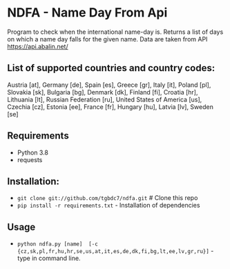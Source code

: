 # NDFA - Name Day From Api
Program to check when the international name-day is. 
Returns a list of days on which a name day falls for the given name.
Data are taken from API https://api.abalin.net/

## List of supported countries and country codes:
Austria [at], Germany [de], Spain [es], Greece [gr], Italy [it], Poland [pl], Slovakia [sk],
Bulgaria [bg], Denmark [dk], Finland [fi], Croatia [hr], Lithuania [lt], Russian Federation [ru],
United States of America [us], Czechia [cz], Estonia [ee],  France [fr], Hungary [hu], Latvia [lv], Sweden [se]

## Requirements
- Python 3.8
- requests

## Installation:
- `git clone git://github.com/tgbdc7/ndfa.git` # Clone this repo
- `pip install -r requirements.txt` - Installation of dependencies

## Usage
- `python ndfa.py [name]  [-c {cz,sk,pl,fr,hu,hr,se,us,at,it,es,de,dk,fi,bg,lt,ee,lv,gr,ru}]` - type in command line.



